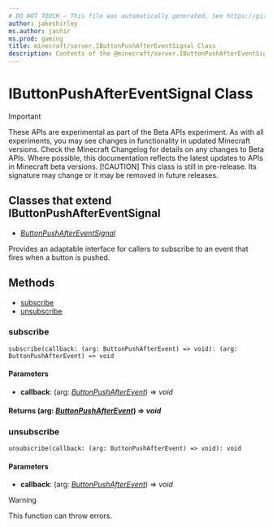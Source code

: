 ```yaml
---
# DO NOT TOUCH — This file was automatically generated. See https://github.com/mojang/minecraftapidocsgenerator to modify descriptions, examples, etc.
author: jakeshirley
ms.author: jashir
ms.prod: gaming
title: minecraft/server.IButtonPushAfterEventSignal Class
description: Contents of the @minecraft/server.IButtonPushAfterEventSignal class.
---
```

# IButtonPushAfterEventSignal Class
>[!IMPORTANT]
>These APIs are experimental as part of the Beta APIs experiment. As with all experiments, you may see changes in functionality in updated Minecraft versions. Check the Minecraft Changelog for details on any changes to Beta APIs. Where possible, this documentation reflects the latest updates to APIs in Minecraft beta versions.
> [!CAUTION]
> This class is still in pre-release.  Its signature may change or it may be removed in future releases.

## Classes that extend IButtonPushAfterEventSignal
- [*ButtonPushAfterEventSignal*](ButtonPushAfterEventSignal.md)

Provides an adaptable interface for callers to subscribe to an event that fires when a button is pushed.

## Methods
- [subscribe](#subscribe)
- [unsubscribe](#unsubscribe)

### **subscribe**
`
subscribe(callback: (arg: ButtonPushAfterEvent) => void): (arg: ButtonPushAfterEvent) => void
`

#### **Parameters**
- **callback**: (arg: [*ButtonPushAfterEvent*](ButtonPushAfterEvent.md)) => *void*

#### **Returns** (arg: [*ButtonPushAfterEvent*](ButtonPushAfterEvent.md)) => *void*

### **unsubscribe**
`
unsubscribe(callback: (arg: ButtonPushAfterEvent) => void): void
`

#### **Parameters**
- **callback**: (arg: [*ButtonPushAfterEvent*](ButtonPushAfterEvent.md)) => *void*

> [!WARNING]
> This function can throw errors.

